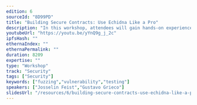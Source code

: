 ```yaml
---
edition: 6
sourceId: "8D99PD"
title: "Building Secure Contracts: Use Echidna Like a Pro"
description: "In this workshop, attendees will gain hands-on experience with Echidna - an open-source smart contract fuzzer - to build secure smart contracts. Echidna has been used in many professional audits, and fuzzing is a key component to increasing the contracts’ security. Attendees will learn how to define and write invariants and how to use Echidna efficiently. By the end of the session, they will know how to integrate property testing into their development process and write more secure code."
youtubeUrl: "https://youtu.be/yYnQ9g_j_2c"
ipfsHash: ""
ethernaIndex: ""
ethernaPermalink: ""
duration: 8209
expertise: ""
type: "Workshop"
track: "Security"
tags: ["Security"]
keywords: ["fuzzing","vulnerability","testing"]
speakers: ["Josselin Feist","Gustavo Grieco"]
slidesUrl: "/resources/6/building-secure-contracts-use-echidna-like-a-pro.pdf"
---
```

